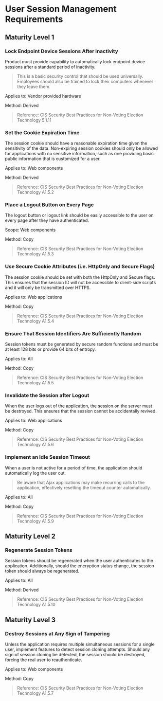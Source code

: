 # User Session Management Requirements

## Maturity Level 1

### Lock Endpoint Device Sessions After Inactivity

Product must provide capability to automatically lock endpoint device sessions after a standard period of inactivity.

> This is a basic security control that should be used universally. Employees should also be trained to lock their computers whenever they leave them.

Applies to: Vendor provided hardware

Method: Derived

> Reference: CIS Security Best Practices for Non-Voting Election Technology 5.1.11

### Set the Cookie Expiration Time

The session cookie should have a reasonable expiration time given the sensitivity of the data. Non-expiring session cookies should only be allowed for applications with no sensitive information, such as one providing basic public information that is customized for a user.

Applies to: Web components

Method: Derived

> Reference: CIS Security Best Practices for Non-Voting Election Technology A1.5.2

### Place a Logout Button on Every Page

The logout button or logout link should be easily accessible to the user on every page after they have authenticated.

Scope: Web components

Method: Copy

> Reference: CIS Security Best Practices for Non-Voting Election Technology A1.5.3

### Use Secure Cookie Attributes (i.e. HttpOnly and Secure Flags)

The session cookie should be set with both the HttpOnly and Secure flags. This ensures that the session ID will not be accessible to client-side scripts and it will only be transmitted over HTTPS.

Applies to: Web applications

Method: Copy

> Reference: CIS Security Best Practices for Non-Voting Election Technology A1.5.4

### Ensure That Session Identifiers Are Sufficiently Random

Session tokens must be generated by secure random functions and must be at least 128 bits or provide 64 bits of entropy.

Applies to: All

Method: Copy

> Reference: CIS Security Best Practices for Non-Voting Election Technology A1.5.5

### Invalidate the Session after Logout

When the user logs out of the application, the session on the server must be destroyed. This ensures that the session cannot be accidentally revived.

Applies to: Web applications

Method: Copy

> Reference: CIS Security Best Practices for Non-Voting Election Technology A1.5.6

### Implement an Idle Session Timeout

When a user is not active for a period of time, the application should automatically log the user out.

> Be aware that Ajax applications may make recurring calls to the application, effectively resetting the timeout counter automatically.

Applies to: All

Method: Copy

> Reference: CIS Security Best Practices for Non-Voting Election Technology A1.5.9

## Maturity Level 2

### Regenerate Session Tokens

Session tokens should be regenerated when the user authenticates to the application. Additionally, should the encryption status change, the session token should always be regenerated.

Applies to: All

Method: Derived

> Reference: CIS Security Best Practices for Non-Voting Election Technology A1.5.10

## Maturity Level 3

### Destroy Sessions at Any Sign of Tampering

Unless the application requires multiple simultaneous sessions for a single user, implement features to detect session cloning attempts. Should any sign of session cloning be detected, the session should be destroyed, forcing the real user to reauthenticate.

Applies to: Web components

Method: Copy

> Reference: CIS Security Best Practices for Non-Voting Election Technology A1.5.7
